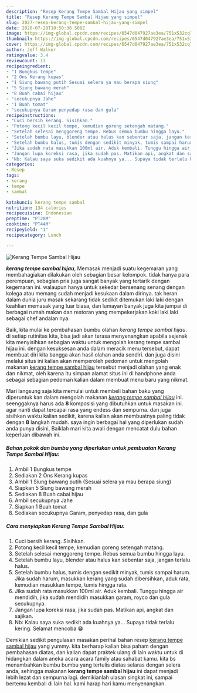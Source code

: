 ```yaml
---
description: "Resep Kerang Tempe Sambal Hijau yang simpel"
title: "Resep Kerang Tempe Sambal Hijau yang simpel"
slug: 2027-resep-kerang-tempe-sambal-hijau-yang-simpel
date: 2020-07-28T10:50:38.508Z
image: https://img-global.cpcdn.com/recipes/6547d047927ae3ea/751x532cq70/kerang-tempe-sambal-hijau-foto-resep-utama.jpg
thumbnail: https://img-global.cpcdn.com/recipes/6547d047927ae3ea/751x532cq70/kerang-tempe-sambal-hijau-foto-resep-utama.jpg
cover: https://img-global.cpcdn.com/recipes/6547d047927ae3ea/751x532cq70/kerang-tempe-sambal-hijau-foto-resep-utama.jpg
author: Jeff Walker
ratingvalue: 3.4
reviewcount: 13
recipeingredient:
- "1 Bungkus tempe"
- "2 Ons Kerang kupas"
- "1 Siung bawang putih Sesuai selera ya mau berapa siung"
- "5 Siung bawang merah"
- "8 Buah cabai hijau"
- "secukupnya Jahe"
- "1 Buah tomat"
- "secukupnya Garam penyedap rasa dan gula"
recipeinstructions:
- "Cuci bersih kerang. Sisihkan."
- "Potong kecil kecil tempe, kemudian goreng setengah matang."
- "Setelah selesai menggoreng tempe. Rebus semua bumbu hingga layu."
- "Setelah bumbu layu, blender atau halus kan sebentar saja, jangan terlalu halus."
- "Setelah bumbu halus, tumis dengan sedikit minyak, tumis sampai harum. Jika sudah harum, masukkan kerang yang sudah dibersihkan, aduk rata, kemudian masukkan tempe, tumis hingga rata."
- "Jika sudah rata masukkan 100ml air. Aduk kembali. Tunggu hingga air mendidih, jika sudah mendidih masukkan garam, royco dan gula secukupnya."
- "Jangan lupa koreksi rasa, jika sudah pas. Matikan api, angkat dan sajikan."
- "Nb: Kalau saya suka sedikit ada kuahnya ya... Supaya tidak terlalu kering. Selamat mencoba 😁"
categories:
- Resep
tags:
- kerang
- tempe
- sambal

katakunci: kerang tempe sambal 
nutrition: 134 calories
recipecuisine: Indonesian
preptime: "PT28M"
cooktime: "PT44M"
recipeyield: "1"
recipecategory: Lunch

---
```



![Kerang Tempe Sambal Hijau](https://img-global.cpcdn.com/recipes/6547d047927ae3ea/751x532cq70/kerang-tempe-sambal-hijau-foto-resep-utama.jpg)

<b><i>kerang tempe sambal hijau</i></b>, Memasak menjadi suatu kegemaran yang membahagiakan dilakukan oleh sebagian besar kelompok. tidak hanya para perempuan, sebagian pria juga sangat banyak yang tertarik dengan kegemaran ini. walaupun hanya untuk sekedar bersenang senang dengan kolega atau memang sudah menjadi kesukaan dalam dirinya. tak heran dalam dunia juru masak sekarang tidak sedikit ditemukan laki laki dengan keahlian memasak yang luar biasa, dan lumayan banyak juga kita jumpai di berbagai rumah makan dan restoran yang mempekerjakan koki laki laki sebagai chef andalan nya.



Baik, kita mulai ke pembahasan bumbu olahan <i>kerang tempe sambal hijau</i>. di setiap rutinitas kita, bisa jadi akan terasa menyenangkan apabila sejenak kita menyisihkan sebagian waktu untuk mengolah kerang tempe sambal hijau ini. dengan kesuksesan anda dalam meracik menu tersebut, dapat membuat diri kita bangga akan hasil olahan anda sendiri. dan juga disini melalui situs ini kalian akan memperoleh pedoman untuk mengolah makanan <u>kerang tempe sambal hijau</u> tersebut menjadi olahan yang enak dan nikmat, oleh karena itu simpan alamat situs ini di handphone anda sebagai sebagian pedoman kalian dalam membuat menu baru yang nikmat.


Mari langsung saja kita memulai untuk membeli bahan baku yang diperuntuk kan dalam mengolah makanan <u><i>kerang tempe sambal hijau</i></u> ini. seenggaknya harus ada <b>8</b> komposisi yang dibutuhkan untuk masakan ini. agar nanti dapat tercapai rasa yang endess dan sempurna. dan juga sisihkan waktu kalian sedikit, karena kalian akan membuatnya paling tidak dengan <b>8</b> langkah mudah. saya ingin berbagai hal yang diperlukan sudah anda punya disini, Baiklah mari kita awali dengan mencatat dulu bahan keperluan dibawah ini.

<!--inarticleads1-->

##### Bahan pokok dan bumbu yang diperlukan untuk pembuatan Kerang Tempe Sambal Hijau:

1. Ambil 1 Bungkus tempe
1. Sediakan 2 Ons Kerang kupas
1. Ambil 1 Siung bawang putih (Sesuai selera ya mau berapa siung)
1. Siapkan 5 Siung bawang merah
1. Sediakan 8 Buah cabai hijau
1. Ambil secukupnya Jahe
1. Siapkan 1 Buah tomat
1. Sediakan secukupnya Garam, penyedap rasa, dan gula




<!--inarticleads2-->

##### Cara menyiapkan Kerang Tempe Sambal Hijau:

1. Cuci bersih kerang. Sisihkan.
1. Potong kecil kecil tempe, kemudian goreng setengah matang.
1. Setelah selesai menggoreng tempe. Rebus semua bumbu hingga layu.
1. Setelah bumbu layu, blender atau halus kan sebentar saja, jangan terlalu halus.
1. Setelah bumbu halus, tumis dengan sedikit minyak, tumis sampai harum. Jika sudah harum, masukkan kerang yang sudah dibersihkan, aduk rata, kemudian masukkan tempe, tumis hingga rata.
1. Jika sudah rata masukkan 100ml air. Aduk kembali. Tunggu hingga air mendidih, jika sudah mendidih masukkan garam, royco dan gula secukupnya.
1. Jangan lupa koreksi rasa, jika sudah pas. Matikan api, angkat dan sajikan.
1. Nb: Kalau saya suka sedikit ada kuahnya ya... Supaya tidak terlalu kering. Selamat mencoba 😁




Demikian sedikit pengulasan masakan perihal bahan resep <u>kerang tempe sambal hijau</u> yang yummy. kita berharap kalian bisa paham dengan pembahasan diatas, dan kalian dapat praktek ulang di lain waktu untuk di hidangkan dalam aneka acara acara family atau sahabat kamu. kita bs menambahkan bumbu bumbu yang tertulis diatas selaras dengan selera anda, sehingga makanan <b>kerang tempe sambal hijau</b> ini dapat menjadi lebih lezat dan sempurna lagi. demikianlah ulasan singkat ini, sampai bertemu kembali di lain hal. kami harap hari kamu menyenangkan.
